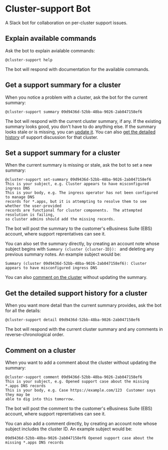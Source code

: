 # Cluster-support Bot

A Slack bot for collaboration on per-cluster support issues.

## Explain available commands

Ask the bot to explain avialable commands:

```
@cluster-support help
```

The bot will respond with documentation for the available commands.

## Get a support summary for a cluster

When you notice a problem with a cluster, ask the bot for the current summary:

```
@cluster-support summary 09d9436d-52bb-48ba-9026-2ab047158ef6
```

The bot will respond with the current cluster summary, if any.
If the existing summary looks good, you don't have to do anything else.
If the summary looks stale or is missing, you can [update it](#set-a-support-summary-for-a-cluster).
You can also [get the detailed history](#get-the-detailed-support-history-for-a-cluster) of support discussion for that cluster.

## Set a support summary for a cluster

When the current summary is missing or stale, ask the bot to set a new summary:

```
@cluster-support set-summary 09d9436d-52bb-48ba-9026-2ab047158ef6
This is your subject, e.g. Cluster appears to have misconfigured ingress DNS
This is your body, e.g. The ingress operator has not been configured to manage DNS
records for *.apps, but it is attempting to resolve them to see whether the user-provided
records are functional for cluster components.  The attempted resolution is failing,
so cluster admins should add the missing records.
```

The bot will post the summary to the customer's eBusiness Suite (EBS) account, where support reprentatives can see it.

You can also set the summary directly, by creating an account note whose subject begins with `Summary (cluster {cluster-ID}): ` and deleting any previous summary notes.
An example subject would be:

```
Summary (cluster 09d9436d-52bb-48ba-9026-2ab047158ef6): Cluster appears to have misconfigured ingress DNS
```

You can also [comment on the cluster](#comment-on-a-cluster) without updating the summary.

## Get the detailed support history for a cluster

When you want more detail than the current summary provides, ask the bot for all the details:

```
@cluster-support detail 09d9436d-52bb-48ba-9026-2ab047158ef6
```

The bot will respond with the current cluster summary and any comments in reverse-chronological order.

## Comment on a cluster

When you want to add a comment about the cluster without updating the summary:

```
@cluster-support comment 09d9436d-52bb-48ba-9026-2ab047158ef6
This is your subject, e.g. Opened support case about the missing *.apps DNS records
This is your body, e.g. Case https://example.com/123  Customer says they may be
able to dig into this tomorrow.
```

The bot will post the comment to the customer's eBusiness Suite (EBS) account, where support reprentatives can see it.

You can also add a comment directly, by creating an account note whose subject includes the cluster ID.
An example subject would be:

```
09d9436d-52bb-48ba-9026-2ab047158ef6 Opened support case about the missing *.apps DNS records
```
